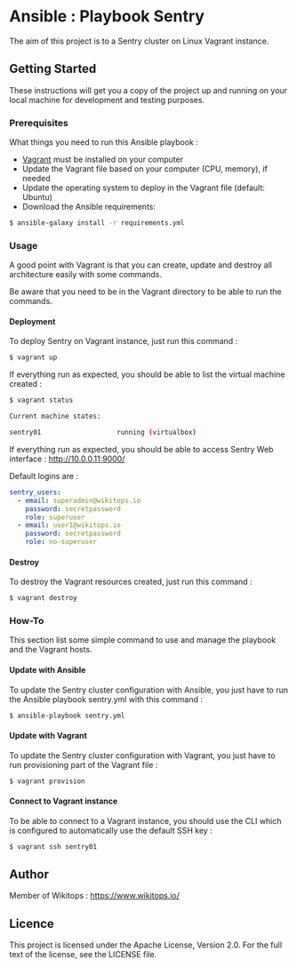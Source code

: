 # Ansible : Playbook Sentry

The aim of this project is to a Sentry cluster on Linux Vagrant instance.

## Getting Started

These instructions will get you a copy of the project up and running on your local machine for development and testing purposes.

### Prerequisites

What things you need to run this Ansible playbook :

*   [Vagrant](https://www.vagrantup.com/docs/installation/) must be installed on your computer
*   Update the Vagrant file based on your computer (CPU, memory), if needed
*   Update the operating system to deploy in the Vagrant file (default: Ubuntu)
*   Download the Ansible requirements:

```bash
$ ansible-galaxy install -r requirements.yml
```

### Usage

A good point with Vagrant is that you can create, update and destroy all architecture easily with some commands.

Be aware that you need to be in the Vagrant directory to be able to run the commands.

#### Deployment

To deploy Sentry on Vagrant instance, just run this command :

```bash
$ vagrant up
```

If everything run as expected, you should be able to list the virtual machine created :

```bash
$ vagrant status

Current machine states:

sentry01                   running (virtualbox)
```

If everything run as expected, you should be able to access Sentry Web interface : http://10.0.0.11:9000/

Default logins are :

```yaml
sentry_users:
  - email: superadmin@wikitops.io
    password: secretpassword
    role: superuser
  - email: user1@wikitops.io
    password: secretpassword
    role: no-superuser
```

#### Destroy

To destroy the Vagrant resources created, just run this command :

```bash
$ vagrant destroy
```

### How-To

This section list some simple command to use and manage the playbook and the Vagrant hosts.

#### Update with Ansible

To update the Sentry cluster configuration with Ansible, you just have to run the Ansible playbook sentry.yml with this command :

```bash
$ ansible-playbook sentry.yml
```

#### Update with Vagrant

To update the Sentry cluster configuration with Vagrant, you just have to run provisioning part of the Vagrant file :

```bash
$ vagrant provision
```

#### Connect to Vagrant instance

To be able to connect to a Vagrant instance, you should use the CLI which is configured to automatically use the default SSH key :

```bash
$ vagrant ssh sentry01
```

## Author

Member of Wikitops : https://www.wikitops.io/

## Licence

This project is licensed under the Apache License, Version 2.0. For the full text of the license, see the LICENSE file.
